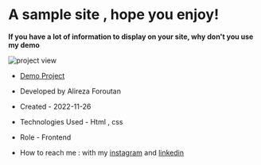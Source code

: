 # A sample site , hope you enjoy!

**If you have a lot of information to display on your site, why don't you use my demo**

![project view](https://github.com/Alireza-foroutan/First-project/assets/166135683/36a44616-0859-4957-a573-3163dac2850a)

- [Demo Project](https://alireza-foroutan.github.io/First-project/)

- Developed by Alireza Foroutan

- Created - 2022-11-26

- Technologies Used - Html , css 

- Role - Frontend

- How to reach me : with my [instagram](https://instagram.com/alireza_foroutan_web) and [linkedin](www.linkedin.com/in/alireza-foroutan-90a893302)
